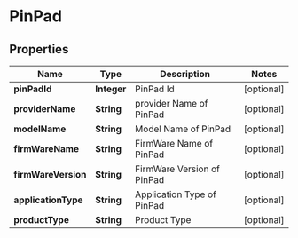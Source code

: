 
# PinPad

## Properties
Name | Type | Description | Notes
------------ | ------------- | ------------- | -------------
**pinPadId** | **Integer** | PinPad Id |  [optional]
**providerName** | **String** | provider Name of PinPad |  [optional]
**modelName** | **String** | Model Name of PinPad |  [optional]
**firmWareName** | **String** | FirmWare Name of PinPad |  [optional]
**firmWareVersion** | **String** | FirmWare Version of PinPad |  [optional]
**applicationType** | **String** | Application Type of PinPad |  [optional]
**productType** | **String** | Product Type |  [optional]



